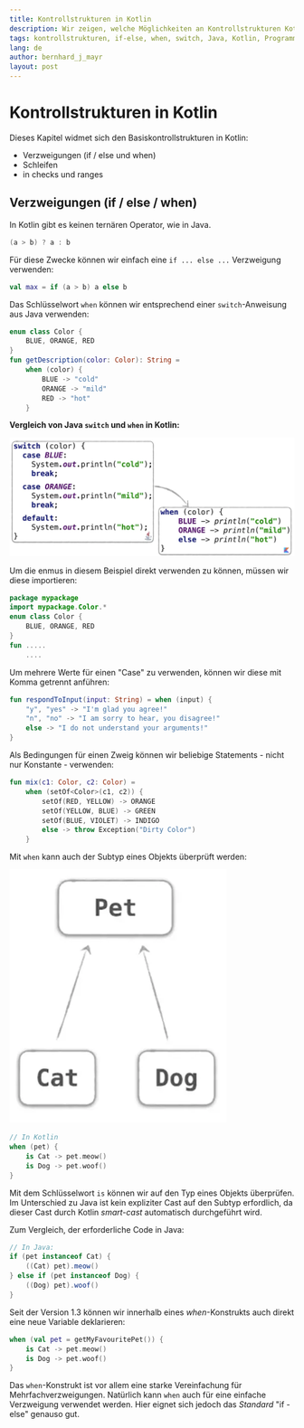 ```yaml
---
title: Kontrollstrukturen in Kotlin
description: Wir zeigen, welche Möglichkeiten an Kontrollstrukturen Kotlin den Programmierer bietet. Wie können wir if-else und when optimal für unsere Programme nutzen?
tags: kontrollstrukturen, if-else, when, switch, Java, Kotlin, Programmierung, Softwareentwicklung, Programmiersprache
lang: de
author: bernhard_j_mayr
layout: post
---
```


# Kontrollstrukturen in Kotlin
Dieses Kapitel widmet sich den Basiskontrollstrukturen in Kotlin:

- Verzweigungen (if / else und when)
- Schleifen
- in checks und ranges

## Verzweigungen (if / else / when)
In Kotlin gibt es keinen ternären Operator, wie in Java.

```java
(a > b) ? a : b
```
Für diese Zwecke können wir einfach eine ```if ... else ...``` Verzweigung verwenden:

```kotlin
val max = if (a > b) a else b
```

Das Schlüsselwort ```when``` können wir entsprechend einer ```switch```-Anweisung aus Java verwenden:

```kotlin
enum class Color {
    BLUE, ORANGE, RED
}
fun getDescription(color: Color): String =
    when (color) {
        BLUE -> "cold"
        ORANGE -> "mild"
        RED -> "hot"
    }
```

**Vergleich von Java ```switch``` und ```when``` in Kotlin:**

![](/images/350_Kontrollstrukturen_in_Kotlin-0cad634c.webp)

Um die enmus in diesem Beispiel direkt verwenden zu können, müssen wir diese importieren:

```kotlin
package mypackage
import mypackage.Color.*
enum class Color {
    BLUE, ORANGE, RED
}
fun .....
    ....
```

Um mehrere Werte für einen "Case" zu verwenden, können wir diese mit Komma getrennt anführen:

```kotlin
fun respondToInput(input: String) = when (input) {
    "y", "yes" -> "I'm glad you agree!"
    "n", "no" -> "I am sorry to hear, you disagree!"
    else -> "I do not understand your arguments!"
}
```

Als Bedingungen für einen Zweig können wir beliebige Statements - nicht nur Konstante - verwenden:

```Kotlin
fun mix(c1: Color, c2: Color) =
    when (setOf<Color>(c1, c2)) {
        setOf(RED, YELLOW) -> ORANGE
        setOf(YELLOW, BLUE) -> GREEN
        setOf(BLUE, VIOLET) -> INDIGO
        else -> throw Exception("Dirty Color")
    }
```

Mit ```when``` kann auch der Subtyp eines Objekts überprüft werden:

![](/images/350_Kontrollstrukturen_in_Kotlin-bf3e668c.webp)

```kotlin
// In Kotlin
when (pet) {
    is Cat -> pet.meow()
    is Dog -> pet.woof()
}
```

Mit dem Schlüsselwort ```is``` können wir auf den Typ eines Objekts überprüfen. Im Unterschied zu Java ist kein expliziter Cast auf den Subtyp erfordlich, da dieser Cast durch Kotlin _smart-cast_ automatisch durchgeführt wird.

Zum Vergleich, der erforderliche Code in Java:

```java
// In Java:
if (pet instanceof Cat) {
    ((Cat) pet).meow()
} else if (pet instanceof Dog) {
    ((Dog) pet).woof()
}
```

Seit der Version 1.3 können wir innerhalb eines _when_-Konstrukts auch direkt eine neue Variable deklarieren:

```kotlin
when (val pet = getMyFavouritePet()) {
    is Cat -> pet.meow()
    is Dog -> pet.woof()
}
```

Das ```when```-Konstrukt ist vor allem eine starke Vereinfachung für Mehrfachverzweigungen. Natürlich kann ```when``` auch für eine einfache Verzweigung verwendet werden. Hier eignet sich jedoch das _Standard_ "if - else" genauso gut.
